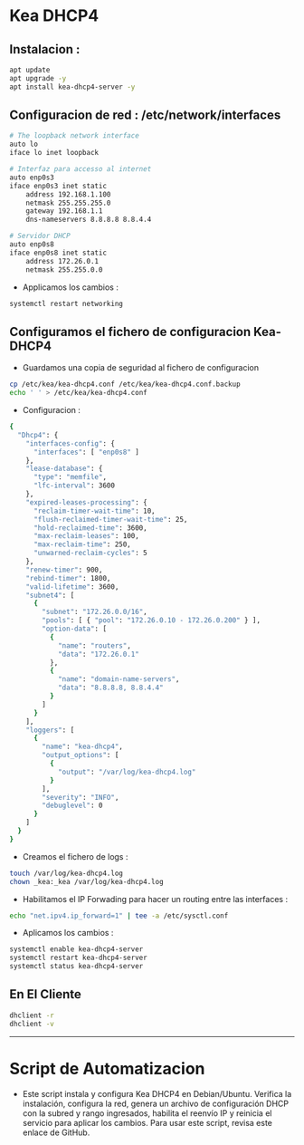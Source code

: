 # Kea DHCP4


## Instalacion : 

```bash
apt update
apt upgrade -y
apt install kea-dhcp4-server -y
```


## Configuracion de red : /etc/network/interfaces 


```bash
# The loopback network interface
auto lo
iface lo inet loopback

# Interfaz para accesso al internet
auto enp0s3
iface enp0s3 inet static
    address 192.168.1.100
    netmask 255.255.255.0
    gateway 192.168.1.1
    dns-nameservers 8.8.8.8 8.8.4.4

# Servidor DHCP
auto enp0s8
iface enp0s8 inet static
    address 172.26.0.1
    netmask 255.255.0.0
```

- Applicamos los cambios : 

```bash
systemctl restart networking
```

## Configuramos el fichero de configuracion Kea-DHCP4


- Guardamos una copia de seguridad al fichero de configuracion 

```bash
cp /etc/kea/kea-dhcp4.conf /etc/kea/kea-dhcp4.conf.backup
echo ' ' > /etc/kea/kea-dhcp4.conf
```

- Configuracion : 

```bash
{
  "Dhcp4": {
    "interfaces-config": {
      "interfaces": [ "enp0s8" ]
    },
    "lease-database": {
      "type": "memfile",
      "lfc-interval": 3600
    },
    "expired-leases-processing": {
      "reclaim-timer-wait-time": 10,
      "flush-reclaimed-timer-wait-time": 25,
      "hold-reclaimed-time": 3600,
      "max-reclaim-leases": 100,
      "max-reclaim-time": 250,
      "unwarned-reclaim-cycles": 5
    },
    "renew-timer": 900,
    "rebind-timer": 1800,
    "valid-lifetime": 3600,
    "subnet4": [
      {
        "subnet": "172.26.0.0/16",
        "pools": [ { "pool": "172.26.0.10 - 172.26.0.200" } ],
        "option-data": [
          {
            "name": "routers",
            "data": "172.26.0.1"
          },
          {
            "name": "domain-name-servers",
            "data": "8.8.8.8, 8.8.4.4"
          }
        ]
      }
    ],
    "loggers": [
      {
        "name": "kea-dhcp4",
        "output_options": [
          {
            "output": "/var/log/kea-dhcp4.log"
          }
        ],
        "severity": "INFO",
        "debuglevel": 0
      }
    ]
  }
}
```

- Creamos el fichero de logs : 

```bash
touch /var/log/kea-dhcp4.log
chown _kea:_kea /var/log/kea-dhcp4.log
```

- Habilitamos el IP Forwading para hacer un routing entre las interfaces : 

```bash
echo "net.ipv4.ip_forward=1" | tee -a /etc/sysctl.conf
```



- Aplicamos los cambios : 

```bash
systemctl enable kea-dhcp4-server
systemctl restart kea-dhcp4-server
systemctl status kea-dhcp4-server
```


## En El Cliente 

```bash
dhclient -r
dhclient -v
```

*** 

# Script de Automatizacion

- Este script instala y configura Kea DHCP4 en Debian/Ubuntu. Verifica la instalación, configura la red, genera un archivo de configuración DHCP con la subred y rango ingresados, habilita el reenvío IP y reinicia el servicio para aplicar los cambios. Para usar este script, revisa este enlace de GitHub. 
















